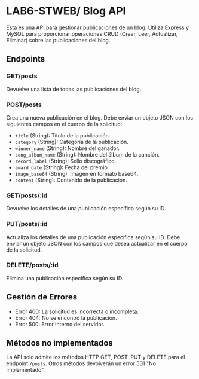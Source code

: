 
# LAB6-STWEB/ Blog API

Esta es una API para gestionar publicaciones de un blog. Utiliza Express y MySQL para proporcionar operaciones CRUD (Crear, Leer, Actualizar, Eliminar) sobre las publicaciones del blog.

## Endpoints

### GET/posts

Devuelve una lista de todas las publicaciones del blog.

### POST/posts

Crea una nueva publicación en el blog. Debe enviar un objeto JSON con los siguientes campos en el cuerpo de la solicitud:

- `title` (String): Título de la publicación.
- `category` (String): Categoría de la publicación.
- `winner_name` (String): Nombre del ganador.
- `song_album_name` (String): Nombre del álbum de la canción.
- `record_label` (String): Sello discográfico.
- `award_date` (String): Fecha del premio.
- `image_base64` (String): Imagen en formato base64.
- `content` (String): Contenido de la publicación.

### GET/posts/:id

Devuelve los detalles de una publicación específica según su ID.

### PUT/posts/:id

Actualiza los detalles de una publicación específica según su ID. Debe enviar un objeto JSON con los campos que desea actualizar en el cuerpo de la solicitud.

### DELETE/posts/:id

Elimina una publicación específica según su ID.

## Gestión de Errores

- Error 400: La solicitud es incorrecta o incompleta.
- Error 404: No se encontró la publicación.
- Error 500: Error interno del servidor.

## Métodos no implementados

La API solo admite los métodos HTTP GET, POST, PUT y DELETE para el endpoint `/posts`. Otros métodos devolverán un error 501 "No implementado".

